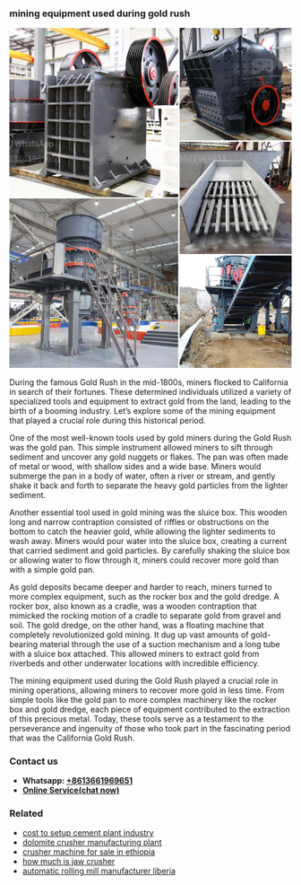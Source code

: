 <h3>mining equipment used during gold rush</h3><img src='1703042235.jpg' alt=''><p>During the famous Gold Rush in the mid-1800s, miners flocked to California in search of their fortunes. These determined individuals utilized a variety of specialized tools and equipment to extract gold from the land, leading to the birth of a booming industry. Let’s explore some of the mining equipment that played a crucial role during this historical period.</p><p>One of the most well-known tools used by gold miners during the Gold Rush was the gold pan. This simple instrument allowed miners to sift through sediment and uncover any gold nuggets or flakes. The pan was often made of metal or wood, with shallow sides and a wide base. Miners would submerge the pan in a body of water, often a river or stream, and gently shake it back and forth to separate the heavy gold particles from the lighter sediment.</p><p>Another essential tool used in gold mining was the sluice box. This wooden long and narrow contraption consisted of riffles or obstructions on the bottom to catch the heavier gold, while allowing the lighter sediments to wash away. Miners would pour water into the sluice box, creating a current that carried sediment and gold particles. By carefully shaking the sluice box or allowing water to flow through it, miners could recover more gold than with a simple gold pan.</p><p>As gold deposits became deeper and harder to reach, miners turned to more complex equipment, such as the rocker box and the gold dredge. A rocker box, also known as a cradle, was a wooden contraption that mimicked the rocking motion of a cradle to separate gold from gravel and soil. The gold dredge, on the other hand, was a floating machine that completely revolutionized gold mining. It dug up vast amounts of gold-bearing material through the use of a suction mechanism and a long tube with a sluice box attached. This allowed miners to extract gold from riverbeds and other underwater locations with incredible efficiency.</p><p>The mining equipment used during the Gold Rush played a crucial role in mining operations, allowing miners to recover more gold in less time. From simple tools like the gold pan to more complex machinery like the rocker box and gold dredge, each piece of equipment contributed to the extraction of this precious metal. Today, these tools serve as a testament to the perseverance and ingenuity of those who took part in the fascinating period that was the California Gold Rush.</p><h3>Contact us</h3><ul><li><strong>Whatsapp:&nbsp;<a href="https://wa.me/8613661969651">+8613661969651</a></strong></li><li><a href="https://swt.shibang-china.com/?git&amp;zhl&amp;mining equipment used during gold rush"><strong>Online Service(chat now)</strong></a></li></ul><h3>Related</h3><ul><li><a href='cost to setup cement plant industry.md'>cost to setup cement plant industry</a></li><li><a href='dolomite crusher manufacturing plant.md'>dolomite crusher manufacturing plant</a></li><li><a href='crusher machine for sale in ethiopia.md'>crusher machine for sale in ethiopia</a></li><li><a href='how much is jaw crusher.md'>how much is jaw crusher</a></li><li><a href='automatic rolling mill manufacturer liberia.md'>automatic rolling mill manufacturer liberia</a></li></ul>